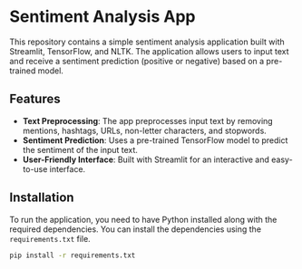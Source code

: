 # Sentiment Analysis App

This repository contains a simple sentiment analysis application built with Streamlit, TensorFlow, and NLTK. The application allows users to input text and receive a sentiment prediction (positive or negative) based on a pre-trained model.

## Features

- **Text Preprocessing**: The app preprocesses input text by removing mentions, hashtags, URLs, non-letter characters, and stopwords.
- **Sentiment Prediction**: Uses a pre-trained TensorFlow model to predict the sentiment of the input text.
- **User-Friendly Interface**: Built with Streamlit for an interactive and easy-to-use interface.

## Installation

To run the application, you need to have Python installed along with the required dependencies. You can install the dependencies using the `requirements.txt` file.

```bash
pip install -r requirements.txt
